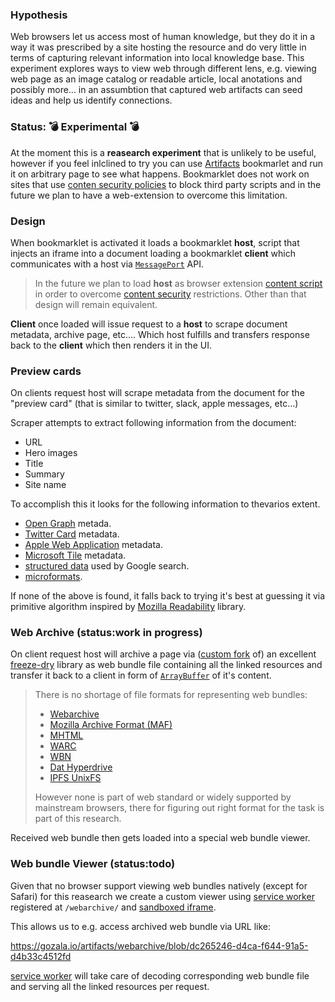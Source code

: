 ### Hypothesis

Web browsers let us access most of human knowledge, but they do it in a way it
was prescribed by a site hosting the resource and do very little in terms of
capturing relevant information into local knowledge base. This experiment
explores ways to view web through different lens, e.g. viewing web page as an
image catalog or readable article, local anotations and possibly more... in an
assumbtion that captured web artifacts can seed ideas and help us identify
connections.

### Status: 💣 Experimental 💣

At the moment this is a **reasearch experiment** that is unlikely to be useful,
however if you feel inlclined to try you can use <a href="javascript:((d) => {d.addEventListener('securitypolicyviolation',function(){alert('Can not load artifact due to content security policy restrictions');});var script = d.createElement('script'); script.src = 'http://localhost:5000/dist/bookmarklet.js'; d.head.appendChild(script); })(document);">
Artifacts</a> bookmarlet and run it on arbitrary page to see what happens. Bookmarklet does not work on sites that use [conten security policies][csp] to block third party scripts and in the future we plan to have a web-extension to overcome this limitation.

### Design

When bookmarklet is activated it loads a bookmarklet **host**, script that
injects an iframe into a document loading a bookmarklet **client** which
communicates with a host via [`MessagePort`][] API.

> In the future we plan to load **host** as browser extension [content script][]
> in order to overcome [content security][csp] restrictions. Other than that design will remain equivalent.

**Client** once loaded will issue request to a **host** to scrape document metadata, archive page, etc.... Which host fulfills and transfers response back to the **client** which then renders it in the UI.

### Preview cards

On clients request host will scrape metadata from the document for the "preview card" (that is similar to twitter, slack, apple messages, etc...)

Scraper attempts to extract following information from the document:

- URL
- Hero images
- Title
- Summary
- Site name

To accomplish this it looks for the following information to thevarios extent.

- [Open Graph][] metada.
- [Twitter Card][] metadata.
- [Apple Web Application][] metadata.
- [Microsoft Tile][] metadata.
- [structured data][] used by Google search.
- [microformats][].

If none of the above is found, it falls back to trying it's best at guessing
it via primitive algorithm inspired by [Mozilla Readability][] library.

### Web Archive (status:work in progress)

On client request host will archive a page via ([custom fork][freeze-dry fork] of) an excellent [freeze-dry][] library as web bundle file containing all the linked resources and transfer it back to a client in form of [`ArrayBuffer`][] of it's content.

> There is no shortage of file formats for representing web bundles:
>
> - [Webarchive][]
> - [Mozilla Archive Format (MAF)][maf]
> - [MHTML][]
> - [WARC][]
> - [WBN][]
> - [Dat Hyperdrive][dat guide]
> - [IPFS UnixFS][ipfs unixfs]
>
> However none is part of web standard or widely supported by mainstream browsers, there for figuring out right format for the task is part of this research.

Received web bundle then gets loaded into a special web bundle viewer.

### Web bundle Viewer (status:todo)

Given that no browser support viewing web bundles natively (except for Safari) for this reasearch we create a custom viewer using [service worker][] registered at `/webarchive/` and [sandboxed iframe][].

This allows us to e.g. access archived web bundle via URL like:

https://gozala.io/artifacts/webarchive/blob/dc265246-d4ca-f644-91a5-d4b33c4512fd

[service worker][] will take care of decoding corresponding web bundle file and serving all the linked resources per request.

[csp]: https://developer.mozilla.org/en-US/docs/Web/HTTP/CSP
[open graph]: https://ogp.me/
[twitter card]: https://developer.twitter.com/en/docs/tweets/optimize-with-cards/overview/markup
[microsoft tile]: https://docs.microsoft.com/en-us/previous-versions/windows/internet-explorer/ie-developer/platform-apis/dn255024(v=vs.85)
[structured data]: https://developers.google.com/search/docs/guides/intro-structured-data
[microformats]: http://microformats.org/
[apple web application]: https://developer.apple.com/library/archive/documentation/AppleApplications/Reference/SafariWebContent/ConfiguringWebApplications/ConfiguringWebApplications.html
[mozilla readability]: https://github.com/mozilla/readability
[`messageport`]: https://developer.mozilla.org/en-US/docs/Web/API/MessagePort
[content script]: https://developer.mozilla.org/en-US/docs/Mozilla/Add-ons/WebExtensions/Content_scripts
[freeze-dry]: https://github.com/WebMemex/freeze-dry
[freeze-dry fork]: https://github.com/Gozala/freeze-dry/tree/bookmarklet
[`arraybuffer`]: https://developer.mozilla.org/en-US/docs/Web/JavaScript/Reference/Global_Objects/ArrayBuffer
[wbn]: https://web.dev/web-bundles/
[warc]: https://en.wikipedia.org/wiki/Web_ARChive
[mhtml]: https://en.wikipedia.org/wiki/MHTML
[maf]: https://en.wikipedia.org/wiki/Mozilla_Archive_Format
[webarchive]: https://en.wikipedia.org/wiki/Webarchive
[dat guide]: https://datprotocol.github.io/how-dat-works/
[ipfs unixfs]: https://github.com/ipfs/specs/blob/master/UNIXFS.md
[service worker]: https://developer.mozilla.org/en-US/docs/Web/API/Service_Worker_API/Using_Service_Workers#Updating_your_service_worker
[sandboxed iframe]: https://developer.mozilla.org/en-US/docs/Web/HTML/Element/iframe#attr-sandbox

